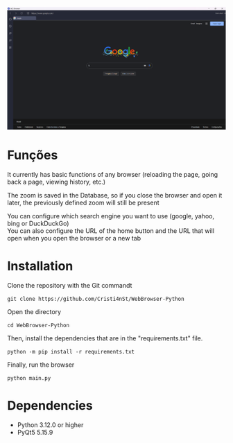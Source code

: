 ![browse-screenshot](https://github.com/Cristi4nSt/WebBrowser-Python/blob/main/assets/browser/browserImage.png?raw=true)

# Funções
It currently has basic functions of any browser (reloading the page, going back a page, viewing history, etc.)

The zoom is saved in the Database, so if you close the browser and open it later, the previously defined zoom will still be present

You can configure which search engine you want to use (google, yahoo, bing or DuckDuckGo)
<br>
You can also configure the URL of the home button and the URL that will open when you open the browser or a new tab

# Installation
Clone the repository with the Git commandt
```
git clone https://github.com/Cristi4nSt/WebBrowser-Python
```

Open the directory
```
cd WebBrowser-Python
```

Then, install the dependencies that are in the "requirements.txt" file.
```
python -m pip install -r requirements.txt
```

Finally, run the browser
```
python main.py
```

# Dependencies
- Python 3.12.0 or higher
- PyQt5 5.15.9
